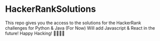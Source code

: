 # HackerRankSolutions
This repo gives you the access to the solutions for the HackerRank challenges for Python & Java (For Now)
Will add Javascript & React in the future!
Happy Hacking! 👨‍💻👩‍💻